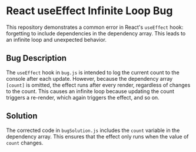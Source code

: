 # React useEffect Infinite Loop Bug

This repository demonstrates a common error in React's `useEffect` hook:  forgetting to include dependencies in the dependency array. This leads to an infinite loop and unexpected behavior.

## Bug Description
The `useEffect` hook in `bug.js` is intended to log the current count to the console after each update. However, because the dependency array `[count]` is omitted, the effect runs after every render, regardless of changes to the count. This causes an infinite loop because updating the count triggers a re-render, which again triggers the effect, and so on.

## Solution
The corrected code in `bugSolution.js` includes the `count` variable in the dependency array. This ensures that the effect only runs when the value of `count` changes.